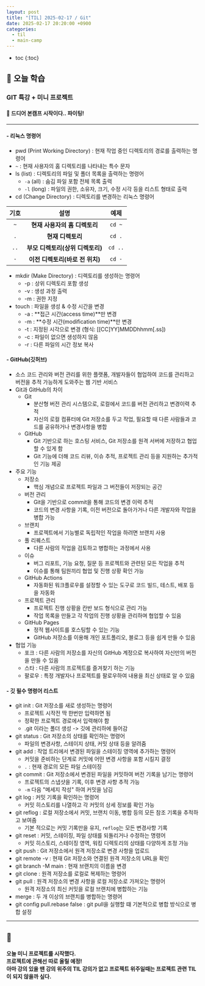 ```yaml
---
layout: post
title: "[TIL] 2025-02-17 / Git"
date: 2025-02-17 20:20:00 +0900
categories: 
  - til
  - main-camp
---
```


* toc
{:toc}

## 📖 오늘 학습
### GIT 특강 + 미니 프로젝트

<h4> 📃 드디어 본캠프 시작이다.. 파이팅! </h4>

---

#### - 리눅스 명령어 
- pwd (Print Working Directory) : 현재 작업 중인 디렉토리의 경로를 출력하는 명령어
- `~` : 현재 사용자의 홈 디렉토리를 나타내는 특수 문자
- ls (list) : 디렉토리의 파일 및 폴더 목록을 출력하는 명령어
  - `-a` (all) : 숨김 파일 포함 전체 목록 출력
  - `-l` (long) : 파일의 권한, 소유자, 크기, 수정 시각 등을 리스트 형태로 출력
- cd (Change Directory) : 디렉토리를 변경하는 리눅스 명령어

| **기호** |             **설명**             | **예제** |
| :------: | :------------------------------: | :------: |
|   `~`    |  **현재 사용자의 홈 디렉토리**   |  `cd ~`  |
|   `.`    |        **현재 디렉토리**         |  `cd .`  |
|   `..`   | **부모 디렉토리(상위 디렉토리)** | `cd ..`  |
|   `-`    | **이전 디렉토리(바로 전 위치)**  |  `cd -`  |

- mkdir (Make Directory) : 디렉토리를 생성하는 명령어
  - -p : 상위 디렉토리 포함 생성
  - -v : 생성 과정 출력
  - -m : 권한 지정
- touch : 파일을 생성 & 수정 시간을 변경
  - -a : **접근 시간(access time)**만 변경
  - -m : **수정 시간(modification time)**만 변경
  - -t : 지정된 시각으로 변경 (형식: [[CC]YY]MMDDhhmm[.ss])
  - -c : 파일이 없으면 생성하지 않음
  - -r : 다른 파일의 시간 정보 복사

#### - GitHub(깃허브)
- 소스 코드 관리와 버전 관리를 위한 플랫폼, 개발자들이 협업하여 코드를 관리하고 버전을 추적 가능하게 도와주는 웹 기반 서비스
- Git과 GitHub의 차이
  - Git
    - 분산형 버전 관리 시스템으로, 로컬에서 코드를 버전 관리하고 변경이력 추적
    - 자신의 로컬 컴퓨터에 Git 저장소를 두고 작업, 필요할 때 다른 사람들과 코드를 공유하거나 변경사항을 병합
  - GitHub
    - Git 기반으로 하는 호스팅 서비스, Git 저장소를 원격 서버에 저장하고 협업할 수 있게 함
    - Git 기능에 더해 코드 리뷰, 이슈 추적, 프로젝트 관리 등을 지원하는 추가적인 기능 제공
- 주요 기능
  - 저장소
    - 핵심 개념으로 프로젝트 파일과 그 버전들이 저장되는 공간
  - 버전 관리
    - Git을 기반으로 commit을 통해 코드의 변경 이력 추적
    - 코드의 변경 사항을 기록, 이전 버전으로 돌아가거나 다른 개발자와 작업을 병합 가능
  - 브랜치
    - 프로젝트에서 기능별로 독립적인 작업을 하려면 브랜치 사용
  - 풀 리퀘스트
    - 다른 사람의 작업을 검토하고 병합하는 과정에서 사용
  - 이슈
    - 버그 리포트, 기능 요청, 질문 등 프로젝트와 관련된 모든 작업을 추적
    - 이슈를 통해 팀원끼리 협업 및 진행 상황 확인 가능
  - GitHub Actions
    - 자동화된 워크플로우를 설정할 수 있는 도구로 코드 빌드, 테스트, 배포 등을 자동화
  - 프로젝트 관리
    - 프로젝트 진행 상황을 칸반 보드 형식으로 관리 가능
    - 작업 목록을 만들고 각 작업의 진행 상황을 관리하며 협업할 수 있음
  - GitHub Pages
    - 정적 웹사이트를 호스팅할 수 있는 기능
    - GitHub 저장소를 이용해 개인 포트폴리오, 블로그 등을 쉽게 만들 수 있음
- 협업 기능
  - 포크 : 다른 사람의 저장소를 자신의 GitHub 계정으로 복사하여 자신만의 버전을 만들 수 있음
  - 스타 : 다른 사람의 프로젝트를 즐겨찾기 하는 기능
  - 팔로우 : 특정 개발자나 프로젝트를 팔로우하여 내용을 최신 상태로 알 수 있음


#### - 깃 필수 명령어 리스트
- git init : Git 저장소를 새로 생성하는 명령어
  - 프로젝트 시작전 딱 한번만 입력하면 됨
  - 정확한 프로젝트 경로에서 입력해야 함
  - .git 이라는 폴더 생성 -> 깃에 관리하에 들어감
- git status : Git 저장소의 상태를 확인하는 명령어
  - 파일의 변경사항, 스테이지 상태, 커밋 상태 등을 알려줌
- git add : 작업 트리에서 변경된 파일을 스테이징 영역에 추가하는 명령어
  - 커밋을 준비하는 단계로 커밋에 어떤 변경 사항을 포함 시킬지 결정
  - `.` : 현재 경로의 모든 파일 스테이징
- git commit : Git 저장소에서 변경된 파일을 커밋하여 버전 기록을 남기는 명령어
  - 프로젝트의 스냅샷을 기록, 이후 변경 사항 추적 가능
  - `-m` 다음 "메세지 작성" 하여 커밋을 남김
- git log : 커밋 기록을 확인하는 명령어
  - 커밋 히스토리를 나열하고 각 커밋의 상세 정보를 확인 가능
- git reflog : 로컬 저장소에서 커밋, 브랜치 이동, 병합 등의 모든 참조 기록을 추적하고 보여줌
  - 기본 적으로는 커밋 기록만을 유지, `reflog`는 모든 변경사항 기록
- git reset : 커밋, 스테이징, 파일 상태를 되돌리거나 수정하는 명령어
  - 커밋 히스토리, 스테이징 영역, 워킹 디렉토리의 상태를 다양하게 조정 가능
- git push : Git 저장소에서 원격 저장소로 변경 사항을 업로드
- git remote -v : 현재 Git 저장소와 연결된 원격 저장소의 URL을 확인
- git branch -M main : 현재 브랜치의 이름을 변경
- git clone : 원격 저장소를 로컬로 복제하는 명령어
- git pull : 원격 저장소의 변경 사항을 로컬 저장소로 가져오는 명령어
  - 원격 저장소의 최신 커밋을 로컬 브랜치에 병합하는 기능
- merge : 두 개 이상의 브랜치를 병합하는 명령어
- git config pull.rebase false : git pull을 실행할 떄 기본적으로 병합 방식으로 병합 설정

---

<h2> 💬 </h2>

<h4> 오늘 미니 프로젝트를 시작했다. <br>
프로젝트에 관해선 따로 올릴 예정! <br> 
아마 강의 있을 땐 강의 위주의 TIL 강의가 없고 프로젝트 위주일때는 프로젝트 관련 TIL이 되지 않을까 싶다. </h4>
